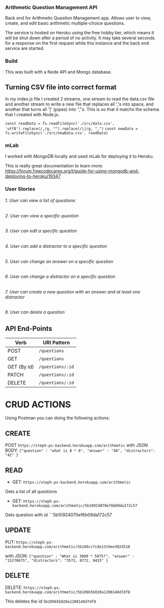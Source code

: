 ### Arithmetic Question Management API

Back end for Arithmetic Question Management app.  Allows user to view, create, and edit basic arithmetic multiple-choice questions.

The service is hosted on Heroku using the free hobby tier, which means it will be shut down after a period of no activity. It may take several seconds for a response on the first request while this instance and the back end service are started.

### Build

This was built with a Node API and Mongo database.

## Turning CSV file into correct format

In my index.js file I created 2 streams, one stream to read the data.csv file and another stream to write a new file that replaces all ','s into space, and another that turns all '|' (pipes) into ","s. This is so that it matchs the schema that I created with Node.js.

```const readData = fs.readFileSync('./src/data.csv', 'utf8').replace(/,/g, "").replace(/\|/g, ",")```
```const newData = fs.writeFileSync('./src/newData.csv', readData)```

### mLab

I worked with MongoDB locally and used mLab for deploying it to Heroku.

This is really great documentation to learn more:
https://forum.freecodecamp.org/t/guide-for-using-mongodb-and-deploying-to-heroku/19347


### User Stories

###### 1. User can view a list of questions
###### 2. User can view a specific question
###### 3. User can edit a specific question
###### 4. User can add a distractor to a specific question
###### 5. User can change an answer on a specific question
###### 6. User can change a distractor on a specific question
###### 7. User can create a new question with an answer and at least one distractor
###### 8. User can delete a question

## API End-Points

| Verb   | URI Pattern              |
|--------|--------------------------|
| POST  | `/questions`              |
| GET  | `/questions`               |
| GET (By id)  | `/questions/:id`   |
| PATCH   | `/questions/:id`        |
| DELETE  | `/questions/:id`        |

# CRUD ACTIONS

Using Postman you can doing the following actions:

## CREATE

POST ```https://steph-ps-backend.herokuapp.com/arithmetic```
with JSON BODY: ```{"question" : "what is 8 * 6", "answer" : "48", "distractors": "42" }```

## READ
-  GET: ```https://steph-ps-backend.herokuapp.com/arithmetic```

Gets a list of all questions

-  GET: ```https://steph-ps-backend.herokuapp.com/arithmetic/5b10924070ef6b09da172c57```

Gets question with id ```5b10924070ef6b09da172c57

## UPDATE

PUT: ```https://steph-ps-backend.herokuapp.com/arithmetic/5b109cc7cde1319ee302d518```

with JSON: ```{"question" : "What is 3009 * 5075?", "answer" : "15270675", "distractors": "3572, 8772, 9415" }```


## DELETE

DELETE: ```https://steph-ps-backend.herokuapp.com/arithmetic/5b109b5b020a1200148d7df8```

This deletes the id ```5b109b5b020a1200148d7df8```
